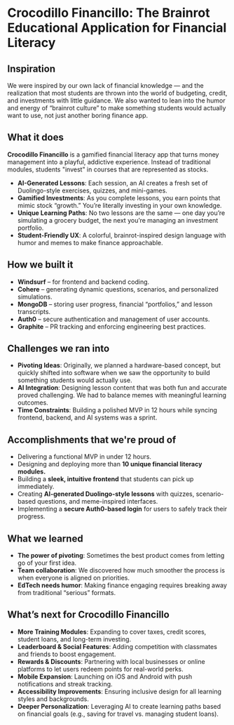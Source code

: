 # Crocodillo Financillo: The Brainrot Educational Application for Financial Literacy

## Inspiration  
We were inspired by our own lack of financial knowledge — and the realization that most students are thrown into the world of budgeting, credit, and investments with little guidance. We also wanted to lean into the humor and energy of “brainrot culture” to make something students would actually want to use, not just another boring finance app.  

## What it does  
**Crocodillo Financillo** is a gamified financial literacy app that turns money management into a playful, addictive experience. Instead of traditional modules, students "invest" in courses that are represented as stocks.  

- **AI-Generated Lessons**: Each session, an AI creates a fresh set of Duolingo-style exercises, quizzes, and mini-games.  
- **Gamified Investments**: As you complete lessons, you earn points that mimic stock “growth.” You’re literally investing in your own knowledge.  
- **Unique Learning Paths**: No two lessons are the same — one day you’re simulating a grocery budget, the next you’re managing an investment portfolio.  
- **Student-Friendly UX**: A colorful, brainrot-inspired design language with humor and memes to make finance approachable.  

## How we built it  
- **Windsurf** – for frontend and backend coding.  
- **Cohere** – generating dynamic questions, scenarios, and personalized simulations.  
- **MongoDB** – storing user progress, financial “portfolios,” and lesson transcripts.  
- **Auth0** – secure authentication and management of user accounts.  
- **Graphite** – PR tracking and enforcing engineering best practices.  

## Challenges we ran into  
- **Pivoting Ideas**: Originally, we planned a hardware-based concept, but quickly shifted into software when we saw the opportunity to build something students would actually use.  
- **AI Integration**: Designing lesson content that was both fun and accurate proved challenging. We had to balance memes with meaningful learning outcomes.  
- **Time Constraints**: Building a polished MVP in 12 hours while syncing frontend, backend, and AI systems was a sprint.  

## Accomplishments that we're proud of  
- Delivering a functional MVP in under 12 hours.  
- Designing and deploying more than **10 unique financial literacy modules.**  
- Building a **sleek, intuitive frontend** that students can pick up immediately.  
- Creating **AI-generated Duolingo-style lessons** with quizzes, scenario-based questions, and meme-inspired interfaces.  
- Implementing a **secure Auth0-based login** for users to safely track their progress.  

## What we learned  
- **The power of pivoting**: Sometimes the best product comes from letting go of your first idea.  
- **Team collaboration**: We discovered how much smoother the process is when everyone is aligned on priorities.  
- **EdTech needs humor**: Making finance engaging requires breaking away from traditional “serious” formats.  

## What’s next for Crocodillo Financillo  
- **More Training Modules**: Expanding to cover taxes, credit scores, student loans, and long-term investing.  
- **Leaderboard & Social Features**: Adding competition with classmates and friends to boost engagement.  
- **Rewards & Discounts**: Partnering with local businesses or online platforms to let users redeem points for real-world perks.  
- **Mobile Expansion**: Launching on iOS and Android with push notifications and streak tracking.  
- **Accessibility Improvements**: Ensuring inclusive design for all learning styles and backgrounds.  
- **Deeper Personalization**: Leveraging AI to create learning paths based on financial goals (e.g., saving for travel vs. managing student loans).  
